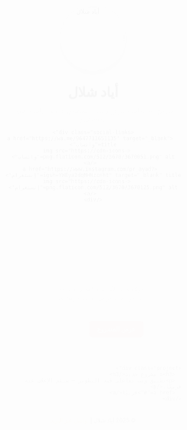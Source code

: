 <!DOCTYPE html>
<html lang="ar" dir="rtl">
<head>
  <meta charset="UTF-8">
  <title>أياد شلال | مبرمج مواقع ويب</title>
  <meta name="viewport" content="width=device-width, initial-scale=1.0">
  <link href="https://fonts.googleapis.com/css2?family=Cairo:wght@400;600;700&display=swap" rel="stylesheet">
  <style>
    * { box-sizing: border-box; }

    body {
      font-family: 'Cairo', sans-serif;
      background: linear-gradient(120deg, #6a11cb 0%, #2575fc 100%);
      margin: 0;
      padding: 0;
      color: #fff;
      display: flex;
      flex-direction: column;
      align-items: center;
      min-height: 100vh;
      overflow-x: hidden;
    }

    header {
      text-align: center;
      margin-top: 40px;
      animation: fadeIn 1.5s ease;
    }

    .profile-img {
      width: 150px;
      height: 150px;
      border-radius: 50%;
      object-fit: cover;
      border: 4px solid rgba(255,255,255,0.8);
      box-shadow: 0 8px 20px rgba(0,0,0,0.3);
      margin-bottom: 20px;
      transition: transform 0.4s ease;
    }
    .profile-img:hover {
      transform: scale(1.05);
    }

    header h1 {
      font-size: 2.2em;
      margin: 10px 0;
      text-shadow: 2px 2px 10px rgba(0,0,0,0.3);
    }

    header p {
      font-size: 1.1em;
      color: #f1f1f1;
      opacity: 0.9;
      margin-bottom: 10px;
    }

    .social-links {
      display: flex;
      justify-content: center;
      gap: 18px;
      margin-top: 10px;
    }

    .social-links a {
      background: rgba(255, 255, 255, 0.2);
      border-radius: 50%;
      width: 50px;
      height: 50px;
      display: flex;
      align-items: center;
      justify-content: center;
      text-decoration: none;
      transition: 0.3s ease;
    }

    .social-links a:hover {
      background: rgba(255,255,255,0.35);
      transform: translateY(-5px);
    }

    .social-links img {
      width: 26px;
      height: 26px;
      filter: invert(1);
    }

    .projects {
      display: flex;
      flex-wrap: wrap;
      justify-content: center;
      gap: 25px;
      margin: 50px 0;
      animation: fadeUp 2s ease;
    }

    .project {
      background: rgba(255, 255, 255, 0.1);
      border-radius: 20px;
      padding: 25px;
      width: 280px;
      backdrop-filter: blur(8px);
      box-shadow: 0 8px 20px rgba(0,0,0,0.2);
      transition: transform 0.4s ease, background 0.4s ease;
    }

    .project:hover {
      transform: translateY(-10px) scale(1.03);
      background: rgba(255,255,255,0.2);
    }

    .project h3 {
      color: #fff;
      margin-bottom: 10px;
    }

    .project p {
      color: #eaeaea;
      font-size: 0.95em;
      line-height: 1.6;
      min-height: 60px;
    }

    .project a {
      display: inline-block;
      margin-top: 10px;
      background: #ff6b6b;
      color: #fff;
      padding: 10px 18px;
      border-radius: 8px;
      text-decoration: none;
      font-weight: 600;
      transition: 0.3s ease;
    }

    .project a:hover {
      background: #ff8e8e;
      transform: translateY(-2px);
    }

    footer {
      margin-top: auto;
      text-align: center;
      padding: 20px;
      font-size: 0.9em;
      opacity: 0.85;
      animation: fadeIn 2s ease;
    }

    footer a {
      color: #ffdf6b;
      text-decoration: none;
    }

    footer a:hover {
      text-decoration: underline;
    }

    /* Animation */
    @keyframes fadeIn {
      from { opacity: 0; transform: translateY(-20px); }
      to { opacity: 1; transform: translateY(0); }
    }
    @keyframes fadeUp {
      from { opacity: 0; transform: translateY(30px); }
      to { opacity: 1; transform: translateY(0); }
    }
  </style>
</head>
<body>
  <header>
    <img src="https://uploads.onecompiler.io/442e5ty36/44386xdn8/1000032453.webp" alt="أياد شلال" class="profile-img">
    <h1>أياد شلال</h1>
    <p>مبرمج تطبيقات ومواقع ويب | متخصص في واجهات وتجربة المستخدم</p>

    <div class="social-links">
      <a href="https://wa.me/9647711651135" target="_blank" title="واتساب">
        <img src="https://cdn-icons-png.flaticon.com/512/3670/3670051.png" alt="واتساب">
      </a>
      <a href="https://www.instagram.com/pr_ayad?igsh=YWEya2dqMHNzcnht" target="_blank" title="إنستغرام">
        <img src="https://cdn-icons-png.flaticon.com/512/3670/3670125.png" alt="إنستغرام">
      </a>
    </div>
  </header>

  <section class="projects">
    <div class="project">
      <h3>👶 موقع عناية الطفل</h3>
      <p>موقع جميل للعناية بالأطفال والتعليم المبكر، صُمم بواجهة بسيطة وجذابة.</p>
      <a href="https://ayadshll.github.io/baby/" target="_blank">عرض المشروع</a>
    </div>

    <div class="project">
      <h3>⚙️ مشروع جديد</h3>
      <p>تطبيق ويب تفاعلي قيد التطوير — سيتم الإعلان عنه قريبًا.</p>
      <a href="#">قريبًا</a>
    </div>
  </section>

  <footer>
    © 2025 أياد شلال | <a href="mailto:ayadshlal282@gmail.com">تواصل عبر البريد</a>
  </footer>
</body>
</html>
